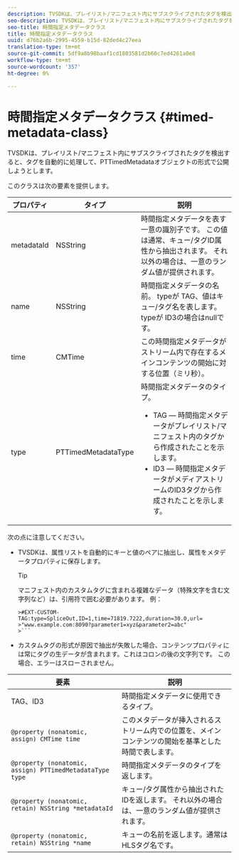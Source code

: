 ```yaml
---
description: TVSDKは、プレイリスト/マニフェスト内にサブスクライブされたタグを検出すると、タグを自動的に処理して、PTTimedMetadataオブジェクトの形式で公開しようとします。
seo-description: TVSDKは、プレイリスト/マニフェスト内にサブスクライブされたタグを検出すると、タグを自動的に処理して、PTTimedMetadataオブジェクトの形式で公開しようとします。
seo-title: 時間指定メタデータクラス
title: 時間指定メタデータクラス
uuid: d76b2a6b-2995-4559-b15d-82ded4c27eea
translation-type: tm+mt
source-git-commit: 5df9a8b98baaf1cd1803581d2b60c7ed4261a0e8
workflow-type: tm+mt
source-wordcount: '357'
ht-degree: 0%

---
```



# 時間指定メタデータクラス {#timed-metadata-class}

TVSDKは、プレイリスト/マニフェスト内にサブスクライブされたタグを検出すると、タグを自動的に処理して、PTTimedMetadataオブジェクトの形式で公開しようとします。

このクラスは次の要素を提供します。

<table id="table_FFC56AC5B1E04DA99C9309C0223ABA90"> 
 <thead> 
  <tr> 
   <th colname="col1" class="entry"><b>プロパティ</b></th> 
   <th colname="col02" class="entry"><b>タイプ</b> </th> 
   <th colname="col2" class="entry"><b>説明</b></th> 
  </tr>
 </thead>
 <tbody> 
  <tr> 
   <td colname="col1"> <span class="codeph"> metadataId</span> </td> 
   <td colname="col02"><span class="codeph"> NSString</span> </td> 
   <td colname="col2"> 時間指定メタデータを表す一意の識別子です。 この値は通常、キュー/タグID属性から抽出されます。 それ以外の場合は、一意のランダム値が提供されます。 </td> 
  </tr> 
  <tr> 
   <td colname="col1"><span class="codeph"> name</span> </td> 
   <td colname="col02"><span class="codeph"> NSString</span></td> 
   <td colname="col2"> 時間指定メタデータの名前。 typeが <span class="codeph"> TAG</span>、値はキュー/タグ名を表します。 typeが <span class="codeph"> ID3</span>の場合はnullです。 </td> 
  </tr> 
  <tr> 
   <td colname="col1"><span class="codeph"> time</span> </td> 
   <td colname="col02"><span class="codeph"> CMTime</span></td> 
   <td colname="col2"> この時間指定メタデータがストリーム内で存在するメインコンテンツの開始に対する位置（ミリ秒）。 </td> 
  </tr> 
  <tr> 
   <td colname="col1"><span class="codeph"> type</span> </td> 
   <td colname="col02"> <span class="codeph"> PTTimedMetadataType</span></td> 
   <td colname="col2">時間指定メタデータのタイプ。 
    <ul id="ul_70FBFB33E9F846D8B38592560CCE9560"> 
     <li id="li_739D30561BFB4D9B97DF212E4880BA2C">TAG — 時間指定メタデータがプレイリスト/マニフェスト内のタグから作成されたことを示します。 </li> 
     <li id="li_E785E1DEF1CC4D9DBE7764E5D05EFAFC">ID3 — 時間指定メタデータがメディアストリームのID3タグから作成されたことを示します。 </li> 
    </ul> </td> 
  </tr> 
 </tbody> 
</table>

<!--<a id="section_737CC47997F74F80A3C5C6171ADE120E"></a>-->

次の点に注意してください。

* TVSDKは、属性リストを自動的にキーと値のペアに抽出し、属性をメタデータプロパティに保存します。

   >[!TIP]
   >
   >マニフェスト内のカスタムタグに含まれる複雑なデータ（特殊文字を含む文字列など）は、引用符で囲む必要があります。 例：
   >
   >
   ```
   >#EXT-CUSTOM-TAG:type=SpliceOut,ID=1,time=71819.7222,duration=30.0,url=
   >"www.example.com:8090?parameter1=xyz&parameter2=abc"
   >```

* カスタムタグの形式が原因で抽出が失敗した場合、コンテンツプロパティには常にタグの生データが含まれます。これはコロンの後の文字列です。 この場合、エラーはスローされません。

| **要素** | **説明** |
|---|---|
| TAG、ID3 | 時間指定メタデータに使用できるタイプ。 |
| `@property (nonatomic, assign) CMTime time` | このメタデータが挿入されるストリーム内での位置を、メインコンテンツの開始を基準とした時間で表します。 |
| `@property (nonatomic, assign) PTTimedMetadataType type` | 時間指定メタデータのタイプを返します。 |
| `@property (nonatomic, retain) NSString *metadataId` | キュー/タグ属性から抽出されたIDを返します。 それ以外の場合は、一意のランダム値が提供されます。 |
| `@property (nonatomic, retain) NSString *name` | キューの名前を返します。通常はHLSタグ名です。 |